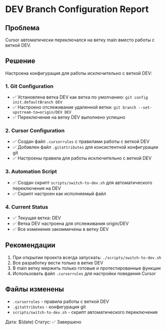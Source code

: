 # DEV Branch Configuration Report

## Проблема
Cursor автоматически переключался на ветку main вместо работы с веткой DEV.

## Решение
Настроена конфигурация для работы исключительно с веткой DEV:

### 1. Git Configuration
- ✅ Установлена ветка DEV как ветка по умолчанию: `git config init.defaultBranch DEV`
- ✅ Настроено отслеживание удаленной ветки: `git branch --set-upstream-to=origin/DEV DEV`
- ✅ Переключение на ветку DEV выполнено успешно

### 2. Cursor Configuration
- ✅ Создан файл `.cursorrules` с правилами работы с веткой DEV
- ✅ Добавлен файл `.gitattributes` для консистентной конфигурации git
- ✅ Настроены правила для работы исключительно с веткой DEV

### 3. Automation Script
- ✅ Создан скрипт `scripts/switch-to-dev.sh` для автоматического переключения на DEV
- ✅ Скрипт настроен как исполняемый файл

### 4. Current Status
- ✅ Текущая ветка: DEV
- ✅ Ветка DEV настроена для отслеживания origin/DEV
- ✅ Все изменения закоммичены в ветку DEV

## Рекомендации
1. При открытии проекта всегда запускать: `./scripts/switch-to-dev.sh`
2. Все разработку вести только в ветке DEV
3. В main ветку мержить только готовые и протестированные функции
4. Использовать файл `.cursorrules` для настройки поведения Cursor

## Файлы изменены
- `.cursorrules` - правила работы с веткой DEV
- `.gitattributes` - конфигурация git
- `scripts/switch-to-dev.sh` - скрипт автоматического переключения

Дата: $(date)
Статус: ✅ Завершено
